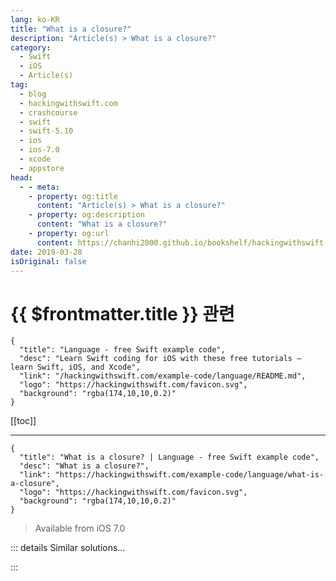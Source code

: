 ```yaml
---
lang: ko-KR
title: "What is a closure?"
description: "Article(s) > What is a closure?"
category:
  - Swift
  - iOS
  - Article(s)
tag: 
  - blog
  - hackingwithswift.com
  - crashcourse
  - swift
  - swift-5.10
  - ios
  - ios-7.0
  - xcode
  - appstore
head:
  - - meta:
    - property: og:title
      content: "Article(s) > What is a closure?"
    - property: og:description
      content: "What is a closure?"
    - property: og:url
      content: https://chanhi2000.github.io/bookshelf/hackingwithswift.com/example-code/language/what-is-a-closure.html
date: 2019-03-28
isOriginal: false
---
```


# {{ $frontmatter.title }} 관련

```component VPCard
{
  "title": "Language - free Swift example code",
  "desc": "Learn Swift coding for iOS with these free tutorials – learn Swift, iOS, and Xcode",
  "link": "/hackingwithswift.com/example-code/language/README.md",
  "logo": "https://hackingwithswift.com/favicon.svg",
  "background": "rgba(174,10,10,0.2)"
}
```

[[toc]]

---

```component VPCard
{
  "title": "What is a closure? | Language - free Swift example code",
  "desc": "What is a closure?",
  "link": "https://hackingwithswift.com/example-code/language/what-is-a-closure",
  "logo": "https://hackingwithswift.com/favicon.svg",
  "background": "rgba(174,10,10,0.2)"
}
```

> Available from iOS 7.0

<!-- TODO: 작성 -->

<!-- 
If you're here because you find closures hard, that's OK: most people find closures hard. But in truth, closures aren't actually that complicated, so I hope I can explain them to you quickly and easily.

Here's my best, simplest definition: a closure is a kind of anonymous function that gets stored as a variable so it can be called later on, and has the special ability to remember the state of your program when you used it.

Some detail:

- "Anonymous function": that is, a closure is a block of code you define, starting with { and ending with }. It's anonymous because it doesn't have a name – it doesn't need a name, because it gets stored as a variable.
<li>"Stored as a variable": yes, the closure code literally gets saved as a variable, for example, `myCode`. Whoever is storing the closure (normally one of Apple's libraries) can then "call" that variable to run your closure's code.
<li>"Called later on": once your closure has been stored away by iOS, it can be called a second later, a minute later, an hour later or never, depending on the situation. For example, when you say "run this code when my animation completes," iOS will make sure it happens at the right time.
<li>"Remember the state of your program": if your closure references some variables that you had created, Swift will automatically take a copy of those variables so they can be used later. Remember, your closure can be called 20 minutes after you created it, so being able to store the original program state is important.

The truth is that you've probably used closures without realizing it. Even a simple UIView animation call uses closures for the animations, and optionally also for the completion block. Just think of it as a chunk of code that gets called later on, and you're most of the way there.

-->

::: details Similar solutions…

<!--
/example-code/language/what-is-trailing-closure-syntax">What is trailing closure syntax? 
/example-code/language/what-is-an-escaping-closure">What is an escaping closure? 
/example-code/language/how-to-write-a-closure-that-returns-a-value">How to write a closure that returns a value 
/example-code/language/whats-the-difference-between-a-function-and-a-closure">What’s the difference between a function and a closure? 
/example-code/language/what-is-the-autoclosure-attribute">What is the autoclosure attribute?</a>
-->

:::


